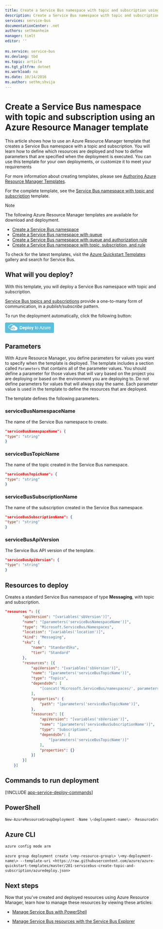 ```yaml
---
title: Create a Service Bus namespace with topic and subscription using an Azure Resource Manager template | Azure
description: Create a Service Bus namespace with topic and subscription using Azure Resource Manager template
services: service-bus
documentationCenter: .net
authors: sethmanheim
manager: timlt
editor: ''

ms.service: service-bus
ms.devlang: tbd
ms.topic: article
ms.tgt_pltfrm: dotnet
ms.workload: na
ms.date: 10/14/2016
ms.author: sethm;shvija
---
```


# Create a Service Bus namespace with topic and subscription using an Azure Resource Manager template

This article shows how to use an Azure Resource Manager template that creates a Service Bus namespace with a topic and subscription. You will learn how to define which resources are deployed and how to define parameters that are specified when the deployment is executed. You can use this template for your own deployments, or customize it to meet your requirements

For more information about creating templates, please see [Authoring Azure Resource Manager Templates][].

For the complete template, see the [Service Bus namespace with topic and subscription][] template.

>[!NOTE]
> The following Azure Resource Manager templates are available for download and deployment.
> 
> -  [Create a Service Bus namespace](./service-bus-resource-manager-namespace.md)
> -  [Create a Service Bus namespace with queue](./service-bus-resource-manager-namespace-queue.md)
> -  [Create a Service Bus namespace with queue and authorization rule](./service-bus-resource-manager-namespace-auth-rule.md)
> -  [Create a Service Bus namespace with topic, subscription, and rule](./service-bus-resource-manager-namespace-topic-with-rule.md)
> 
>To check for the latest templates, visit the [Azure Quickstart Templates][] gallery and search for Service Bus.

## What will you deploy?

With this template, you will deploy a Service Bus namespace with topic and subscription.

[Service Bus topics and subscriptions](./service-bus-queues-topics-subscriptions.md#topics-and-subscriptions) provide a one-to-many form of communication, in a *publish/subscribe* pattern.

To run the deployment automatically, click the following button:

[![Deploy to Azure](./media/service-bus-resource-manager-namespace-topic/deploybutton.png)](https://portal.azure.cn/#create/Microsoft.Template/uri/https%3A%2F%2Fraw.githubusercontent.com%2FAzure%2Fazure-quickstart-templates%2Fmaster%2F201-servicebus-create-topic-and-subscription%2Fazuredeploy.json)

## Parameters

With Azure Resource Manager, you define parameters for values you want to specify when the template is deployed. The template includes a section called `Parameters` that contains all of the parameter values. You should define a parameter for those values that will vary based on the project you are deploying or based on the environment you are deploying to. Do not define parameters for values that will always stay the same. Each parameter value is used in the template to define the resources that are deployed.

The template defines the following parameters.

### serviceBusNamespaceName

The name of the Service Bus namespace to create.

```json
"serviceBusNamespaceName": {
"type": "string"
}
```

### serviceBusTopicName

The name of the topic created in the Service Bus namespace.

```json
"serviceBusTopicName": {
"type": "string"
}
```

### serviceBusSubscriptionName

The name of the subscription created in the Service Bus namespace.

```json
"serviceBusSubscriptionName": {
"type": "string"
}
```

### serviceBusApiVersion

The Service Bus API version of the template.

```json
"serviceBusApiVersion": {
"type": "string"
}
```
## Resources to deploy

Creates a standard Service Bus namespace of type **Messaging**, with topic and subscription.

```json
"resources ": [{
        "apiVersion": "[variables('sbVersion')]",
        "name": "[parameters('serviceBusNamespaceName')]",
        "type": "Microsoft.ServiceBus/Namespaces",
        "location": "[variables('location')]",
        "kind": "Messaging",
        "sku": {
            "name": "StandardSku",
            "tier": "Standard"
        },
        "resources": [{
            "apiVersion": "[variables('sbVersion')]",
            "name": "[parameters('serviceBusTopicName')]",
            "type": "Topics",
            "dependsOn": [
                "[concat('Microsoft.ServiceBus/namespaces/', parameters('serviceBusNamespaceName'))]"
            ],
            "properties": {
                "path": "[parameters('serviceBusTopicName')]",
            },
            "resources": [{
                "apiVersion": "[variables('sbVersion')]",
                "name": "[parameters('serviceBusSubscriptionName')]",
                "type": "Subscriptions",
                "dependsOn": [
                    "[parameters('serviceBusTopicName')]"
                ],
                "properties": {}
            }]
        }]
    }]
```

## Commands to run deployment

[!INCLUDE [app-service-deploy-commands](../../includes/app-service-deploy-commands.md)]

## PowerShell
```powershell
New-AzureResourceGroupDeployment -Name \<deployment-name\> -ResourceGroupName \<resource-group-name\> -TemplateUri <https://raw.githubusercontent.com/azure/azure-quickstart-templates/master/201-servicebus-create-topic-and-subscription/azuredeploy.json>
```

## Azure CLI
```cli
azure config mode arm

azure group deployment create \<my-resource-group\> \<my-deployment-name\> --template-uri <https://raw.githubusercontent.com/azure/azure-quickstart-templates/master/201-servicebus-create-topic-and-subscription/azuredeploy.json>
```

## Next steps

Now that you've created and deployed resources using Azure Resource Manager, learn how to manage these resources by viewing these articles:

- [Manage Service Bus with PowerShell](https://docs.microsoft.com/en-us/powershell/resourcemanager/azurerm.servicebus/v0.0.2/azurerm.servicebus/)
- [Manage Service Bus resources with the Service Bus Explorer](https://code.msdn.microsoft.com/Service-Bus-Explorer-f2abca5a)

  [Authoring Azure Resource Manager Templates]: ../azure-resource-manager/resource-group-authoring-templates.md
  [Azure Quickstart Templates]: https://azure.microsoft.com/documentation/templates/?term=service+bus
  [Learn more about Service Bus topics and subscriptions]: ./service-bus-queues-topics-subscriptions.md
  [Using Azure PowerShell with Azure Resource Manager]: ../azure-resource-manager/powershell-azure-resource-manager.md
  [Using the Azure CLI for Mac, Linux, and Windows with Azure Resource Management]: ../azure-resource-manager/xplat-cli-azure-resource-manager.md
  [Service Bus namespace with topic and subscription]: https://github.com/Azure/azure-quickstart-templates/blob/master/201-servicebus-create-topic-and-subscription/